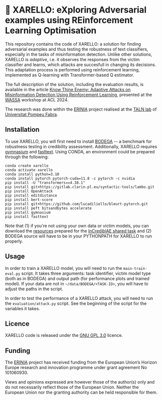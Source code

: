 # 🍷 XARELLO: eXploring Adversarial examples using REinforcement Learning Optimisation

This repository contains the code of XARELLO: a solution for finding adversarial examples and thus testing the robustness of text classifiers,
especially in the tasks of misinformation detection. Unlike other solutions, XARELLO is *adaptive*, i.e. it observes the responses from the
victim classifier and learns, which attacks are succesfull in changing its decisions. This adaptation process is performed using
reinforcement learning, implemented as Q-learning with Transformer-based Q estimator.

The full description of the solution, including the evaluation results, is available in the article [Know Thine Enemy: Adaptive Attacks on Misinformation Detection Using Reinforcement Learning](https://aclanthology.org/2024.wassa-1.11/),
presented at the [WASSA](https://workshop-wassa.github.io) workshop at ACL 2024. 

The research was done within the [ERINIA](https://www.upf.edu/web/erinia) project realised at the
[TALN lab](https://www.upf.edu/web/taln/) of [Universitat Pompeu Fabra](https://www.upf.edu).

## Installation

To use XARELLO, you will first need to install [BODEGA](https://github.com/piotrmp/BODEGA) -- a benchmark for robustness testing in credibility assessment.
Additionally, XARELLO requires [gymnasium](https://github.com/Farama-Foundation/Gymnasium) and [fasttext](https://pypi.org/project/fasttext/). Using CONDA, 
an environment could be prepared through the following:
```commandline
conda create xarello
conda activate xarello
conda install python=3.10
conda install pytorch pytorch-cuda=11.8 -c pytorch -c nvidia
pip install -U "transformers==4.38.1"
pip install git+https://gitlab.clarin-pl.eu/syntactic-tools/lambo.git
pip install OpenAttack
pip install editdistance
pip install bert-score
pip install git+https://github.com/lucadiliello/bleurt-pytorch.git
pip install peft bitsandbytes accelerate
pip install gymnasium
pip install fasttext
```
Note that (1) if you're not using your own data or victim models, you can download the [resources](https://gitlab.com/checkthat_lab/clef2024-checkthat-lab/-/tree/main/task6?ref_type=heads) prepared for the [InCrediblAE shared task](https://checkthat.gitlab.io/clef2024/task6/) and (2) BODEGA source will have to be in your PYTHONPATH for XARELLO to run properly.

## Usage

In order to train a XARELLO model, you will need to run the `main-train-eval.py` script. It takes three arguments: task identifier, victim model type (both as in BODEGA)
and output path (for performance plots and trained model). If your data are not in `~/data/BODEGA/<TASK-ID>`, you will have to adjust the paths in the script.

In order to test the performance of a XARELLO attack, you will need to run the `evaluation/attack.py` script. See the beginning of the script for the variables it takes.

## Licence

XARELLO code is released under the [GNU GPL 3.0](https://www.gnu.org/licenses/gpl-3.0.html) licence.

## Funding

The [ERINIA](https://www.upf.edu/web/erinia) project has received funding from the European Union’s Horizon Europe
research and innovation programme under grant agreement No 101060930.

Views and opinions expressed are however those of the author(s) only and do not necessarily reflect those of the
European Union. Neither the European Union nor the granting authority can be held responsible for them.
